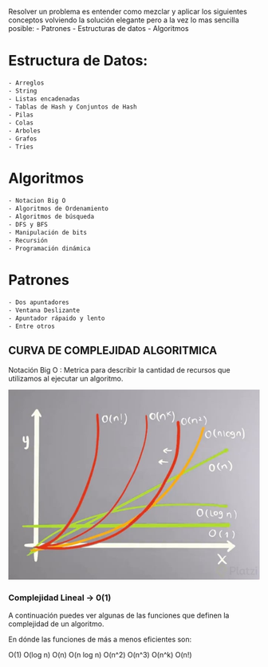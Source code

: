 Resolver un problema es entender como mezclar y aplicar los siguientes conceptos volviendo la solución elegante pero a la vez lo mas sencilla posible: - Patrones - Estructuras de datos - Algoritmos

# Estructura de Datos:

    - Arreglos
    - String
    - Listas encadenadas
    - Tablas de Hash y Conjuntos de Hash
    - Pilas
    - Colas
    - Arboles
    - Grafos
    - Tries

# Algoritmos

    - Notacion Big O
    - Algoritmos de Ordenamiento
    - Algoritmos de búsqueda
    - DFS y BFS
    - Manipulación de bits
    - Recursión
    - Programación dinámica

# Patrones

    - Dos apuntadores
    - Ventana Deslizante
    - Apuntador rápaido y lento
    - Entre otros

## CURVA DE COMPLEJIDAD ALGORITMICA

Notación Big O : Metrica para describir la cantidad de recursos que utilizamos al ejecutar un algoritmo.

![alt Curva de Complejidad Algoritmica](./assets/curva_complejidad_algoritmica.png)

### Complejidad Lineal -> 0(1)

A continuación puedes ver algunas de las funciones que definen la complejidad de un algoritmo.

En dónde las funciones de más a menos eficientes son:

O(1)
O(log n)
O(n)
O(n log n)
O(n^2)
O(n^3)
O(n^k)
O(n!)
